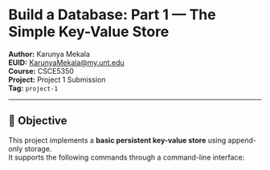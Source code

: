 # Build a Database: Part 1 — The Simple Key-Value Store

**Author:** Karunya Mekala  
**EUID:** KarunyaMekala@my.unt.edu  
**Course:** CSCE5350  
**Project:** Project 1 Submission  
**Tag:** `project-1`

---

## 🧠 Objective

This project implements a **basic persistent key-value store** using append-only storage.  
It supports the following commands through a command-line interface:

